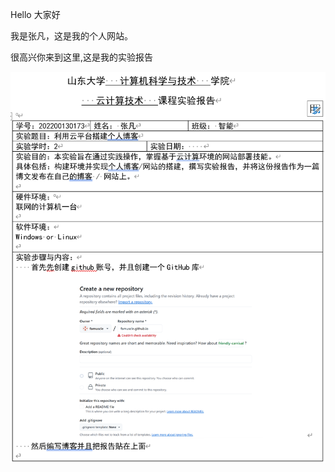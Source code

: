 <p>Hello 大家好</p>
<p>我是张凡，这是我的个人网站。 </p>
<p>很高兴你来到这里,这是我的实验报告</p>
<img src="https://github.com/famuscle/famuscle.github.io/blob/main/img.png"/>
